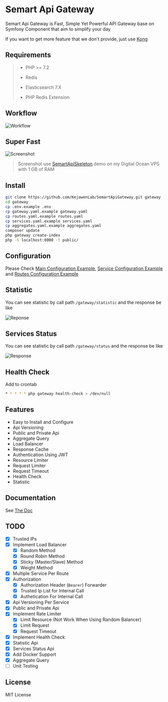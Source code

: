 # Semart Api Gateway

Semart Api Gateway is Fast, Simple Yet Powerful API Gateway base on Symfony Component that aim to simplify your day

If you want to get more feature that we don't provide, just use [Kong](https://github.com/kong/kong)

## Requirements

>
> * PHP >= 7.2
>
> * Redis
>
> * Elasticsearch 7.X
>
> * PHP Redis Extension
>

## Workflow

![Workflow](flow.png)

## Super Fast

![Screenshot](response.png)

>
> Screenshot use [SemartApiSkeleton](https://github.com/KejawenLab/SemartApiSkeleton) demo on my Digital Ocean VPS with 1 GB of RAM
>

## Install

```bash
git clone https://github.com/KejawenLab/SemartApiGateway.git gateway
cd gateway
cp .env.example .env
cp gateway.yaml.example gateway.yaml
cp routes.yaml.example routes.yaml
cp services.yaml.example services.yaml
cp aggregates.yaml.example aggregates.yaml
composer update
php gateway create-index
php -S localhost:8000 -t public/
```

## Configuration

Please Check [Main Configuration Example](gateway.yaml.example), [Service Configuration Example](services.yaml.example) and [Routes Configuration Example](routes.yaml.example)

## Statistic

You can see statistic by call path `/gateway/statistic` and the response be like

![Reponse](statistic.png)

## Services Status

You can see statistic by call path `/gateway/status` and the response be like

![Response](status.png)

## Health Check

Add to crontab

```bash
* * * * * php gateway health-check > /dev/null
```

## Features

* Easy to Install and Configure
* Api Versioning
* Public and Private Api
* Aggregate Query
* Load Balancer
* Response Cache
* Authentication Using JWT
* Resource Limiter
* Request Limiter
* Request Timeout
* Health Check
* Statistic

## Documentation

See [The Doc](doc.md)

## TODO

- [X] Trusted IPs
- [X] Implement Load Balancer
    - [X] Random Method 
    - [X] Round Robin Method
    - [X] Sticky (Master/Slave) Method
    - [X] Weight Method
- [X] Multiple Service Per Route
- [X] Authorization
    - [X] Authorization Header (`Bearer`) Forwarder
    - [X] Trusted Ip List for Internal Call
    - [X] Authetication For Internal Call
- [X] Api Versioning Per Service
- [X] Public and Private Api
- [X] Implement Rate Limiter
    - [X] Limit Resource (Not Work When Using Random Balancer)
    - [X] Limit Request
    - [X] Request Timeout
- [X] Implement Health Check
- [X] Statistic Api
- [X] Services Status Api
- [X] Add Docker Support
- [X] Aggregate Query
- [ ] Unit Testing

## License

MIT License
